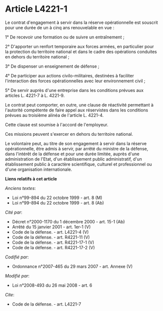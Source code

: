 # Article L4221-1

Le contrat d'engagement à servir dans la réserve opérationnelle est souscrit pour une durée de un à cinq ans renouvelable en
vue : 

1° De recevoir une formation ou de suivre un entraînement ; 

2° D'apporter un renfort temporaire aux forces armées, en particulier pour la protection du territoire national et dans le
cadre des opérations conduites en dehors du territoire national ; 

3° De dispenser un enseignement de défense ; 

4° De participer aux actions civilo-militaires, destinées à faciliter l'interaction des forces opérationnelles avec leur
environnement civil ; 

5° De servir auprès d'une entreprise dans les conditions prévues aux articles L. 4221-7 à L. 4221-9. 

Le contrat peut comporter, en outre, une clause de réactivité permettant à l'autorité compétente de faire appel aux
réservistes dans les conditions prévues au troisième alinéa de l'article L. 4221-4.

Cette clause est soumise à l'accord de l'employeur. 

Ces missions peuvent s'exercer en dehors du territoire national. 

Le volontaire peut, au titre de son engagement à servir dans la réserve opérationnelle, être admis à servir, par arrêté du
ministre de la défense, dans l'intérêt de la défense et pour une durée limitée, auprès d'une administration de l'Etat, d'un
établissement public administratif, d'un établissement public à caractère scientifique, culturel et professionnel ou d'une
organisation internationale.

**Liens relatifs à cet article**

_Anciens textes_:

  - Loi n°99-894 du 22 octobre 1999 - art. 8 (M)
  - Loi n°99-894 du 22 octobre 1999 - art. 8 (Ab)

_Cité par_:

  - Décret n°2000-1170 du 1 décembre 2000 - art. 15-1 (Ab)
  - Arrêté du 15 janvier 2001 - art. 1er-1 (V)
  - Code de la défense. - art. L4221-4 (V)
  - Code de la défense. - art. R4221-11 (V)
  - Code de la défense. - art. R4221-17-1 (V)
  - Code de la défense. - art. R4221-17-2 (V)

_Codifié par_:

  - Ordonnance n°2007-465 du 29 mars 2007 - art. Annexe (V)

_Modifié par_:

  - Loi n°2008-493 du 26 mai 2008 - art. 6

_Cite_:

  - Code de la défense. - art. L4221-7

